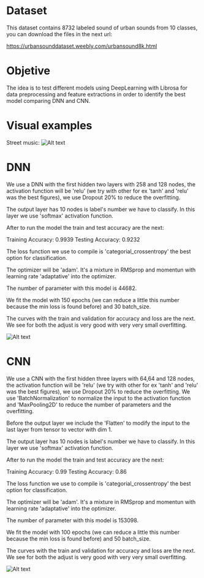 # Dataset

This dataset contains 8732 labeled sound of urban sounds from 10 classes, you can download the files in the next url:

https://urbansounddataset.weebly.com/urbansound8k.html

# Objetive

The idea is to test different models using DeepLearning with Librosa for data preprocessing and feature extractions in order to identify the best model comparing DNN and CNN.

# Visual examples

Street music:
![Alt text](https://github.com/MLP5/DeepLearning-Urbansound/blob/main/Street_music.png)



# DNN

We use a DNN with the first hidden two layers with 258 and 128 nodes, the activation function will be 'relu' (we try with other for ex 'tanh' and 'relu' was the best figures), we use Dropout 20% to reduce the overfitting. 

The output layer has 10 nodes is label's number we have to classify. In this layer we use 'softmax' activation function.

After to run the model the train and test accuracy are the next:

Training Accuracy:  0.9939
Testing Accuracy:  0.9232

The loss function we use to compile is 'categorial_crossentropy' the best option for classification.

The optimizer will be 'adam'. It's a mixture in RMSprop and momentun with learning rate 'adaptative' into the optimizer.

The number of parameter with this model is 44682.

We fit the model with 150 epochs (we can reduce a little this number because the min loss is found before) and 30 batch_size.

The curves with the train and validation for accuracy and loss are the next. We see for both the adjust is very good with very very small overfitting.

![Alt text](https://github.com/MLP5/DeepLearning-Urbansound/blob/main/DNN.png)

# CNN

We use a CNN with the first hidden three layers with 64,64 and 128 nodes, the activation function will be 'relu' (we try with other for ex 'tanh' and 'relu' was the best figures), we use Dropout 20% to reduce the overfitting. We use 'BatchNormalization' to normalize the input to the activation function and 'MaxPooling2D' to reduce the number of parameters and the overfitting.

Before the output layer we include the 'Flatten' to modify the input to the last layer from tensor to vector with dim 1.

The output layer has 10 nodes is label's number we have to classify. In this layer we use 'softmax' activation function.

After to run the model the train and test accuracy are the next:

Training Accuracy:  0.99
Testing Accuracy:  0.86

The loss function we use to compile is 'categorial_crossentropy' the best option for classification.

The optimizer will be 'adam'. It's a mixture in RMSprop and momentun with learning rate 'adaptative' into the optimizer.

The number of parameter with this model is 153098.

We fit the model with 100 epochs (we can reduce a little this number because the min loss is found before) and 50 batch_size.

The curves with the train and validation for accuracy and loss are the next. We see for both the adjust is very good with very very small overfitting.

![Alt text](https://github.com/MLP5/DeepLearning-Urbansound/blob/main/CNN.png)

